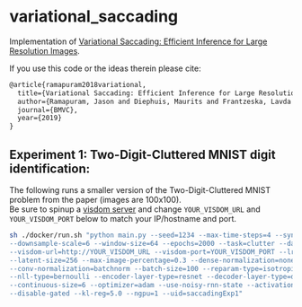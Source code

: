 # variational_saccading

Implementation of [Variational Saccading: Efficient Inference for Large Resolution Images](https://arxiv.org/abs/1812.03170).  

If you use this code or the ideas therein please cite:

```tex
@article{ramapuram2018variational,
  title={Variational Saccading: Efficient Inference for Large Resolution Images},
  author={Ramapuram, Jason and Diephuis, Maurits and Frantzeska, Lavda and Webb, Russ and Kalousis, Alexandros},
  journal={BMVC},
  year={2019}
}
```

## Experiment 1: Two-Digit-Cluttered MNIST digit identification:

The following runs a smaller version of the Two-Digit-Cluttered MNIST problem from the paper (images are 100x100).  
Be sure to spinup a [visdom server](https://github.com/facebookresearch/visdom) and change `YOUR_VISDOM_URL` and `YOUR_VISDOM_PORT` below to match your IP/hostname and port.

```bash
sh ./docker/run.sh "python main.py --seed=1234 --max-time-steps=4 --synthetic-upsample-size=100 \  
--downsample-scale=6 --window-size=64 --epochs=2000 --task=clutter --data-dir=/cluttered_mnist \  
--visdom-url=http://YOUR_VISDOM_URL --visdom-port=YOUR_VISDOM_PORT --lr=1e-05 --clip=0.25 \  
--latent-size=256 --max-image-percentage=0.3 --dense-normalization=none \  
--conv-normalization=batchnorm --batch-size=100 --reparam-type=isotropic_gaussian \  
--nll-type=bernoulli --encoder-layer-type=resnet --decoder-layer-type=dense \  
--continuous-size=6 --optimizer=adam --use-noisy-rnn-state --activation=elu \  
--disable-gated --kl-reg=5.0 --ngpu=1 --uid=saccadingExp1"
```
